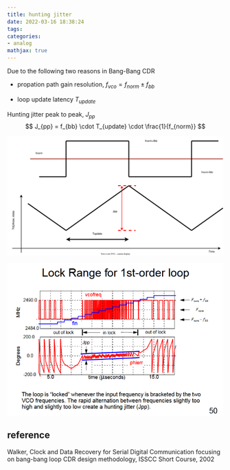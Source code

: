```yaml
---
title: hunting jitter
date: 2022-03-16 18:38:24
tags:
categories:
- analog
mathjax: true
---
```


Due to the following two reasons in Bang-Bang CDR

- propation path gain resolution, $f_{vco} = f_{norm} \pm f_{bb}$

- loop update latency $T_{update}$

Hunting jitter peak to peak, $J_{pp}$
$$
J_{pp} = f_{bb} \cdot T_{update} \cdot \frac{1}{f_{norm}}
$$

![huntingjitter.drawio](hunting-jitter/huntingjitter.drawio.svg)


![lock_range](hunting-jitter/lock_range.PNG)



## reference

Walker, Clock and Data Recovery for Serial Digital Communication focusing on bang-bang loop CDR design methodology, ISSCC Short Course, 2002
